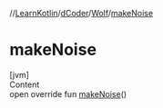 //[LearnKotlin](../../index.md)/[dCoder](../index.md)/[Wolf](index.md)/[makeNoise](make-noise.md)



# makeNoise  
[jvm]  
Content  
open override fun [makeNoise](make-noise.md)()  



